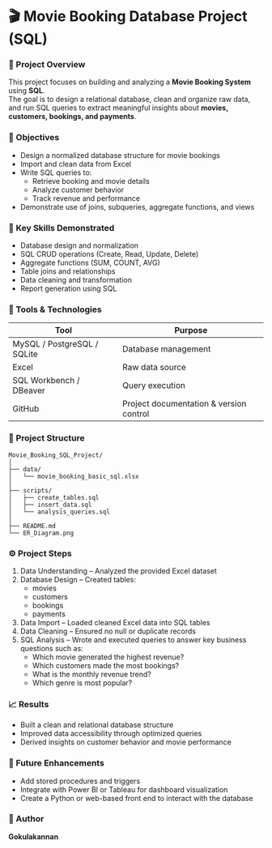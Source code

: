 # 🎬 Movie Booking Database Project (SQL)

### 📘 Project Overview
This project focuses on building and analyzing a **Movie Booking System** using **SQL**.  
The goal is to design a relational database, clean and organize raw data, and run SQL queries to extract meaningful insights about **movies, customers, bookings, and payments**.

### 🎯 Objectives
- Design a normalized database structure for movie bookings  
- Import and clean data from Excel  
- Write SQL queries to:
  - Retrieve booking and movie details  
  - Analyze customer behavior  
  - Track revenue and performance  
- Demonstrate use of joins, subqueries, aggregate functions, and views

### 🧠 Key Skills Demonstrated
- Database design and normalization  
- SQL CRUD operations (Create, Read, Update, Delete)  
- Aggregate functions (SUM, COUNT, AVG)  
- Table joins and relationships  
- Data cleaning and transformation  
- Report generation using SQL

### 🧰 Tools & Technologies
| Tool | Purpose |
|------|----------|
| MySQL / PostgreSQL / SQLite | Database management |
| Excel | Raw data source |
| SQL Workbench / DBeaver | Query execution |
| GitHub | Project documentation & version control |

### 📂 Project Structure
```
Movie_Booking_SQL_Project/
│
├── data/
│   └── movie_booking_basic_sql.xlsx
│
├── scripts/
│   ├── create_tables.sql
│   ├── insert_data.sql
│   └── analysis_queries.sql
│
├── README.md
└── ER_Diagram.png
```

### ⚙️ Project Steps
1. Data Understanding – Analyzed the provided Excel dataset  
2. Database Design – Created tables:
   - movies
   - customers
   - bookings
   - payments
3. Data Import – Loaded cleaned Excel data into SQL tables  
4. Data Cleaning – Ensured no null or duplicate records  
5. SQL Analysis – Wrote and executed queries to answer key business questions such as:
   - Which movie generated the highest revenue?  
   - Which customers made the most bookings?  
   - What is the monthly revenue trend?  
   - Which genre is most popular?

### 📈 Results
- Built a clean and relational database structure  
- Improved data accessibility through optimized queries  
- Derived insights on customer behavior and movie performance  

### 🚀 Future Enhancements
- Add stored procedures and triggers  
- Integrate with Power BI or Tableau for dashboard visualization  
- Create a Python or web-based front end to interact with the database  

### 👤 Author
**Gokulakannan**  

